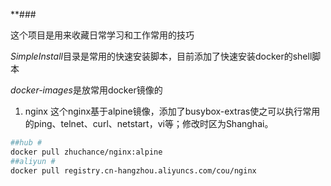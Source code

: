 **###

这个项目是用来收藏日常学习和工作常用的技巧

*SimpleInstall*目录是常用的快速安装脚本，目前添加了快速安装docker的shell脚本

*docker-images*是放常用docker镜像的

1. nginx
这个nginx基于alpine镜像，添加了busybox-extras使之可以执行常用的ping、telnet、curl、netstart，vi等；修改时区为Shanghai。
  ```bash
  ##hub #
  docker pull zhuchance/nginx:alpine
  ##aliyun #
  docker pull registry.cn-hangzhou.aliyuncs.com/cou/nginx
  ```
